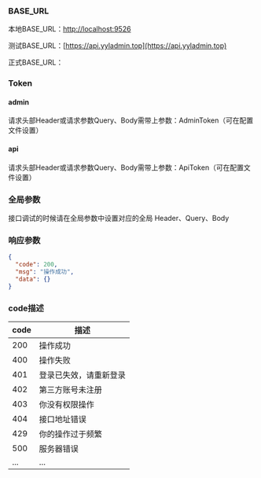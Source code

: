 ### BASE_URL

本地BASE_URL：[http://localhost:9526](http://localhost:9526)

测试BASE_URL：[https://api.yyladmin.top](https://api.yyladmin.top)

正式BASE_URL：

### Token

#### admin

请求头部Header或请求参数Query、Body需带上参数：AdminToken（可在配置文件设置）

#### api

请求头部Header或请求参数Query、Body需带上参数：ApiToken（可在配置文件设置）

### 全局参数

接口调试的时候请在全局参数中设置对应的全局 Header、Query、Body   

### 响应参数

```json
{
  "code": 200,
  "msg": "操作成功",
  "data": {}
}
```

### code描述
|code|描述|
|-|-|
|200| 操作成功|
|400| 操作失败|
|401| 登录已失效，请重新登录|
|402| 第三方账号未注册|
|403| 你没有权限操作|
|404| 接口地址错误|
|429| 你的操作过于频繁|
|500| 服务器错误|
|...| ...
